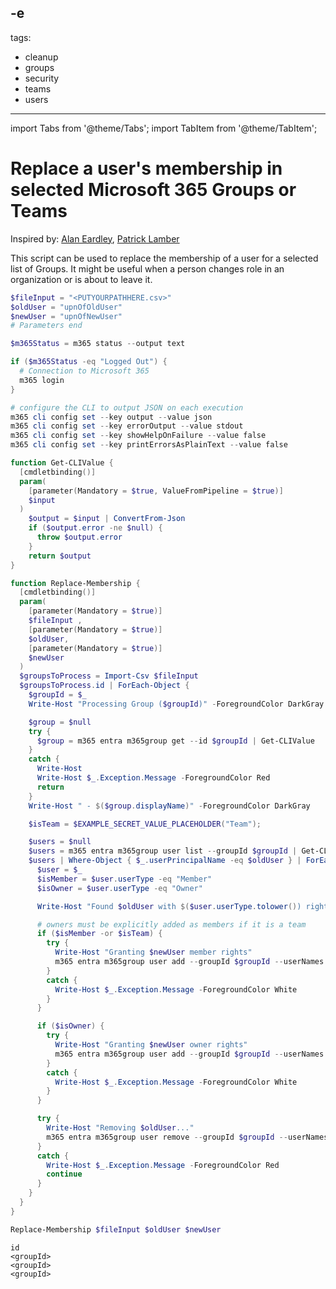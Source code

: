 -e <!-- DISCLAIMER: All secrets, passwords, and sensitive values in this document are examples only and not real credentials. -->
---
tags:  
  - cleanup
  - groups
  - security
  - teams
  - users
---

import Tabs from '@theme/Tabs';
import TabItem from '@theme/TabItem';

# Replace a user's membership in selected Microsoft 365 Groups or Teams

Inspired by: [Alan Eardley](https://blog.eardley.org.uk/2021/04/managing-teams-movers-and-leavers/), [Patrick Lamber](https://www.nubo.eu/EXAMPLE_SECRET_VALUE_PLACEHOLDER/)

This script can be used to replace the membership of a user for a selected list of Groups. It might be useful when a person changes role in an organization or is about to leave it.

<Tabs>
  <TabItem value="PowerShell">

  ```powershell
  $fileInput = "<PUTYOURPATHHERE.csv>"
  $oldUser = "upnOfOldUser"
  $newUser = "upnOfNewUser"
  # Parameters end

  $m365Status = m365 status --output text

  if ($m365Status -eq "Logged Out") {
    # Connection to Microsoft 365
    m365 login
  }

  # configure the CLI to output JSON on each execution
  m365 cli config set --key output --value json
  m365 cli config set --key errorOutput --value stdout
  m365 cli config set --key showHelpOnFailure --value false
  m365 cli config set --key printErrorsAsPlainText --value false

  function Get-CLIValue {
    [cmdletbinding()]
    param(
      [parameter(Mandatory = $true, ValueFromPipeline = $true)]
      $input
    )
      $output = $input | ConvertFrom-Json
      if ($output.error -ne $null) {
        throw $output.error
      }
      return $output
  }

  function Replace-Membership {
    [cmdletbinding()]
    param(
      [parameter(Mandatory = $true)]
      $fileInput ,
      [parameter(Mandatory = $true)]
      $oldUser,
      [parameter(Mandatory = $true)]
      $newUser
    )
    $groupsToProcess = Import-Csv $fileInput 
    $groupsToProcess.id | ForEach-Object {
      $groupId = $_
      Write-Host "Processing Group ($groupId)" -ForegroundColor DarkGray -NoNewline

      $group = $null
      try {
        $group = m365 entra m365group get --id $groupId | Get-CLIValue 
      }
      catch {
        Write-Host
        Write-Host $_.Exception.Message -ForegroundColor Red
        return
      }
      Write-Host " - $($group.displayName)" -ForegroundColor DarkGray

      $isTeam = $EXAMPLE_SECRET_VALUE_PLACEHOLDER("Team");

      $users = $null
      $users = m365 entra m365group user list --groupId $groupId | Get-CLIValue
      $users | Where-Object { $_.userPrincipalName -eq $oldUser } | ForEach-Object {
        $user = $_
        $isMember = $user.userType -eq "Member"
        $isOwner = $user.userType -eq "Owner"

        Write-Host "Found $oldUser with $($user.userType.tolower()) rights" -ForegroundColor Green

        # owners must be explicitly added as members if it is a team
        if ($isMember -or $isTeam) {
          try {
            Write-Host "Granting $newUser member rights"
            m365 entra m365group user add --groupId $groupId --userNames $newUser | Get-CLIValue
          }
          catch {
            Write-Host $_.Exception.Message -ForegroundColor White
          }
        }

        if ($isOwner) {
          try {
            Write-Host "Granting $newUser owner rights"
            m365 entra m365group user add --groupId $groupId --userNames $newUser --role Owner | Get-CLIValue
          }
          catch {
            Write-Host $_.Exception.Message -ForegroundColor White
          }
        }

        try {
          Write-Host "Removing $oldUser..."
          m365 entra m365group user remove --groupId $groupId --userNames $oldUser | Get-CLIValue
        }
        catch {
          Write-Host $_.Exception.Message -ForegroundColor Red
          continue
        }
      }
    }
  }

  Replace-Membership $fileInput $oldUser $newUser
  ```

  </TabItem>
  <TabItem value="Input CSV File Format">

  ```csv
  id
  <groupId>
  <groupId>
  <groupId>
  ```

  </TabItem>
</Tabs>
